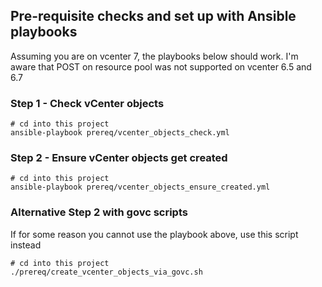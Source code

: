 
## Pre-requisite checks and set up with Ansible playbooks

Assuming you are on vcenter 7, the playbooks below should work. I'm aware that POST on resource pool was not supported on vcenter 6.5 and 6.7

### Step 1 - Check vCenter objects

```
# cd into this project
ansible-playbook prereq/vcenter_objects_check.yml
```

### Step 2 - Ensure vCenter objects get created

```
# cd into this project
ansible-playbook prereq/vcenter_objects_ensure_created.yml
```

### Alternative Step 2 with govc scripts

If for some reason you cannot use the playbook above, use this script instead

```
# cd into this project
./prereq/create_vcenter_objects_via_govc.sh
```
